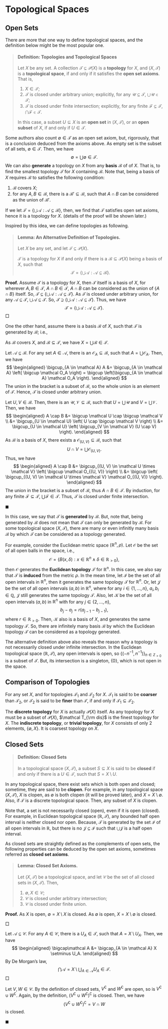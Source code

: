# Topological Spaces

## Open Sets

There are more that one way to define topological spaces, and the definition below might be the most popular one.

> #### Definition: Topologies and Topological Spaces
>
> Let $X$ be any set. A collection $\mathcal T \subseteq \mathcal P(X)$ is a **topology** for $X$, and $(X, \mathcal T)$ is a **topological space**, if and only if it satisfies the **open set axioms**. That is,
>
> 1. $X \in \mathcal T$;
> 2. $\mathcal T$ is closed under arbitrary union; explicitly, for any $\mathcal U \subseteq \mathcal T$, $\bigcup \mathcal U \in \mathcal T$;
> 3. $\mathcal T$ is closed under finite intersection; explicitly, for any finite $\mathcal F \subseteq \mathcal T$, $\bigcap \mathcal F \in \mathcal T$.
>
> In this case, a subset $U \subseteq X$ is an **open set** in $(X, \mathcal T)$, or an **open subset** of $X$, if and only if $U \in \mathcal T$.

Some authors also count $\emptyset \in \mathcal T$ as an open set axiom, but, rigorously, that is a conclusion deduced from the axioms above. As empty set is the subset of all sets, $\emptyset \in \mathcal T$. Then, we have
$$
\emptyset = \bigcup \emptyset \in \mathcal T.
$$
We can also **generate** a topology on $X$ from any **basis** $\mathcal B$ of of $X$. That is, to find the smallest topology $\mathcal T$ for $X$ containing $\mathcal B$. Note that, being a basis of $X$ requires $\mathcal B$ to satisfies the following condition:

1. $\mathcal B$ covers $X$;
2. for any $A, B \in \mathcal B$, there is a $\mathcal B' \subseteq \mathcal B$, such that $A \cap B$ can be considered as the union of $\mathcal B'$.

If we let $\mathcal T = \left\{\bigcup \mathcal A : \mathcal A \subseteq \mathcal B\right\}$, then, we find that $\mathcal T$ satisfies open set axioms, hence it is a topology for $X$. (details of the proof will be shown later.)

Inspired by this idea, we can define topologies as following.

> #### Lemma: An Alternative Definition of Topologies.
>
> Let $X$ be any set, and let $\mathcal T \subseteq \mathcal P(X)$.
>
> $\mathcal T$ is a topology for $X$ if and only if there is a $\mathcal B \subseteq \mathcal P(X)$ being a basis of $X$, such that
> $$
> \mathcal T = \left\{ \bigcup \mathcal A : \mathcal A \subseteq \mathcal B \right\}.
> $$

**Proof.** Assume $\mathcal T$ is a topology for $X$, then $\mathcal T$ itself is a basis of $X$, for wherever $A, B \in \mathcal T$, $A \cap B \in \mathcal T$, $A \cap B$ can be considered as the union of $\{A \cap B\}$ itself. So, $\mathcal T \subseteq \left\{ \bigcup \mathcal A : \mathcal A \subseteq \mathcal T \right\}$. As $\mathcal T$ is closed under arbitrary union, for any $\mathcal A \subseteq \mathcal T$, $\bigcup \mathcal A \subseteq \mathcal T$. So, $\mathcal T \supseteq \left\{ \bigcup \mathcal A: \mathcal A \subseteq \mathcal T \right\}$. Thus, we have
$$
\mathcal T = \left\{ \bigcup \mathcal A: \mathcal A \subseteq \mathcal T \right\}.
$$
$\Box$

One the other hand, assume there is a basis $\mathcal B$ of $X$, such that $\mathcal T$ is generated by $\mathcal B$; i.e.,

As $\mathcal B$ covers $X$, and $\mathcal B \subseteq \mathcal T$, we have $X = \bigcup \mathcal B \in \mathcal T$.

Let $\mathcal A \subseteq \mathcal B$. For any set $A \in \mathcal A$, there is an $\mathcal O_A \subseteq \mathcal B$, such that $A = \bigcup \mathcal O_A$. Then, we have
$$
\begin{aligned}
\bigcup_{A \in \mathcal A} A &= \bigcup_{A \in \mathcal A} \left( \bigcup \mathcal O_A \right) = \bigcup \left(\bigcup_{A \in \mathcal A} \mathcal O_A \right).
\end{aligned}
$$
The union in the bracket is a subset of $\mathcal B$, so the whole union is an element of $\mathcal T$. Hence, $\mathcal T$ is closed under arbitrary union.

Let $U, V \in \mathcal B$. Then, there is an $\mathcal U, \mathcal V \subseteq \mathcal B$, such that $U = \bigcup \mathcal U$ and $V = \bigcup \mathcal V$. Then, we have
$$
\begin{aligned}
A \cap B &= \bigcup \mathcal U \cap \bigcup \mathcal V \\
&= \bigcup_{U \in \mathcal U} \left( U \cap \bigcup \mathcal V \right) \\
&= \bigcup_{U \in \mathcal U} \left( \bigcup_{V \in \mathcal V} (U \cap V) \right).
\end{aligned}
$$
As $\mathcal B$ is a basis of $X$, there exists a $\mathcal O_{(U,V)} \subseteq \mathcal B$, such that
$$
U \cap V = \bigcup \mathcal O_{(U, V)}.
$$
Thus, we have
$$
\begin{aligned}
  A \cap B &= \bigcup_{(U, V) \in \mathcal U \times \mathcal V} \left( \bigcup \mathcal O_{(U, V)} \right) \\
  &= \bigcup \left( \bigcup_{(U, V) \in \mathcal U \times \mathcal V} \mathcal O_{(U, V)} \right).
\end{aligned}
$$
The union in the bracket is a subset of $\mathcal B$, thus $A \cap B \in \mathcal T$. By induction, for any finite $\mathcal F \subseteq \mathcal T$, $\bigcup \mathcal F \in \mathcal T$. Thus, $\mathcal T$ is closed under finite intersection.

$\blacksquare$

In this case, we say that $\mathcal T$ is **generated** by $\mathcal B$. But, note that, being generated by $\mathcal B$ does not mean that $\mathcal T$ can only be generated by $\mathcal B$. For some topological space $(X, \mathcal T)$, there are many or even infinitly many basis $\mathcal B$ by which $\mathcal T$ can be considered as a topology generated.

For example, consider the Euclidean metric space $(\mathbb R^n, \rho)$. Let $\mathcal O$ be the set of all open balls in the space, i.e.,
$$
\mathcal O = \{B(x, \delta): x \in \mathbb R^n \land \delta \in \mathbb R_{> 0}\},
$$
then $\mathcal O$ generates the **Euclidean topology** $\mathcal T$ for $\mathbb R^n$. In this case, we also say that $\mathcal T$ is **induced** from the metric $\rho$. In the mean time, let $\mathcal I$ be the set of all open intervals in $\mathbb R^n$, then it generates the same topology $\mathcal T$ for $\mathbb R^n$. Or, let $\mathcal J$ be the set of all open intervals $(a,b)$ in $\mathbb R^n$, where for any $i \in \{1, \ldots, n\}$, $a_i, b_i \in \mathbb Q$, $\mathcal J$ still generates the same topology $\mathcal T$. Also, let $\mathcal K$ be the set of all open intervals $(a,b)$ in $\mathbb R^n$ with for any $j \in \{2, \ldots, n\}$,
$$
b_j - a_j = r(a_{j-1} - b_{j-1}),
$$
where $r \in \mathbb R_{> 0}$. Then, $\mathcal K$ also is a basis of $X$, and generates the same topology $\mathcal T$. So, there are infinitely many basis $\mathcal B$ by which the Euclidean topology $\mathcal T$ can be considered as a topology generated.

The alternative definition above also reveals the reason why a topology is not necessarily closed under infinite intersection. In the Euclidean topological space $(\mathbb R, \mathcal T)$, any open intervals is open, so $\left\{(-n^{-1}, n^{-1})\right\}_{n \in \mathbb Z_{> 0}}$ is a subset of $\mathcal T$. But, its intersection is a singleton, $\{0\}$, which is not open in the space.

## Comparison of Topologies

For any set $X$, and for topologies $\mathcal T_1$ and $\mathcal T_2$ for $X$. $\mathcal T_1$ is said to be **coarser** than $\mathcal T_2$, or $\mathcal T_2$ is said to be **finer** than $\mathcal T$, if and only if $\mathcal T_1 \subseteq \mathcal T_2$.

The **discrete topology** for $X$ is actually $\mathcal P(X)$ itself. As any topology for $X$ must be a subset of $\mathcal P(X)$, $\mathcal T_{\rm dis}$ is the finest topology for $X$. The **indiscrete topology**, or **trivial topology**, for $X$ consists of only 2 elements, $\{\emptyset, X\}$. It is coarsest topology on $X$.

## Closed Sets

> #### Definition: Closed Sets
>
> In a topological space $(X, \mathcal T)$, a subset $S \subseteq X$ is said to be **closed** if and only if there is a $U \in \mathcal T$, such that $S = X \setminus U$.

In any topological space, there exist sets which is both open and closed; sometime, they are said to be **clopen**. For example, in any topological space $(X, \mathcal T)$, $X$ is clopen, as $\emptyset$ is both clopen (it will be proved later), and $X = X \setminus \emptyset$. Also, if $\mathcal T$ is a discrete topological space. Then, any subset of $X$ is clopen.

Note that, a set is not necessarily closed (open), even if it is open (closed). For example, in Euclidean topological space $(\mathbb R, \mathcal T)$, any bounded half open interval is neither closed nor open. Because, $\mathcal T$ is generated by the set $\mathcal I$ of all open intervals in $\mathbb R$, but there is no $\mathcal J \subseteq \mathcal I$ such that $\bigcup \mathcal J$ is a half open interval.

As closed sets are straightly defined as the complements of open sets, the following properties can be deduced by the open set axioms, sometimes referred as **closed set axioms**.

> #### Lemma: Closed Set Axioms.
>
> Let $(X, \mathcal T)$ be a topological space, and let $\mathcal C$ be the set of all closed sets in $(X, \mathcal T)$. Then,
>
> 1. $\emptyset, X \in \mathcal C$;
> 2. $\mathcal C$ is closed under arbitrary intersection;
> 3. $\mathcal C$ is closed under finite union.

**Proof.** As $X$ is open, $\emptyset = X \setminus X$ is closed. As $\emptyset$ is open, $X = X \setminus \emptyset$ is closed.

$\Box$

Let $\mathcal A \subseteq \mathcal C$. For any $A \in \mathcal C$, there is a $U_A \in \mathcal T$, such that $A = X \setminus U_A$. Then, we have
$$
\begin{aligned}
\bigcap\mathcal A &= \bigcap_{A \in \mathcal A} X \setminus U_A.
\end{aligned}
$$
By De Morgan’s law,
$$
\bigcap \mathcal A = X \setminus \bigcup_{A \in \mathcal A} U_A \in \mathcal T.
$$
$\Box$

Let $V, W \in \mathcal C$. By the definition of closed sets, $V^\complement$ and $W^\complement$ are open, so is $V^\complement \cup W^\complement$. Again, by the definition, $(V^\complement \cup W^\complement)^\complement$ is closed. Then, we have
$$
(V^\complement \cup W^\complement)^\complement = V \cap W
$$
is closed.

$\blacksquare$

